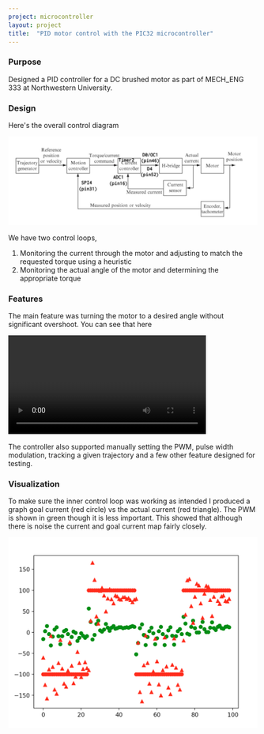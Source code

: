 ```yaml
---
project: microcontroller
layout: project
title:  "PID motor control with the PIC32 microcontroller"
---
```


### Purpose

Designed a PID controller for a DC brushed motor as part of MECH_ENG 333 at Northwestern University.
 
### Design

Here's the overall control diagram

![control](/assets/images/pid.png)

We have two control loops, 
1. Monitoring the current through the motor and adjusting to match the requested torque using a heuristic  
2. Monitoring the actual angle of the motor and determining the appropriate torque

### Features

The main feature was turning the motor to a desired angle without significant overshoot. You can see that here

<video width="400" controls>
    <source src="/assets/video/pid.mp4" type="video/mp4">
    Sorry your browser doesn't support the html video element
</video>

The controller also supported manually setting the PWM, pulse width modulation, tracking a given trajectory and a few other 
feature designed for testing.

### Visualization

To make sure the inner control loop was working as intended I produced a graph goal current (red circle) vs the actual current (red triangle).
The PWM is shown in green though it is less important. This showed that although there is noise the current and goal current map fairly closely.

![PWM vs Current](/assets/images/pid2.png)